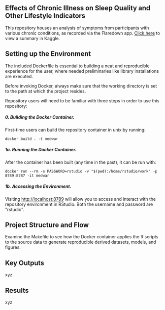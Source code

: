## Effects of Chronic Illness on Sleep Quality and Other Lifestyle Indicators

This repository houses an analysis of symptoms from participants with various chronic conditions, as recorded via the Flaredown app. [Click here](https://www.kaggle.com/datasets/flaredown/flaredown-autoimmune-symptom-tracker) to view a summary in Kaggle.

## Setting up the Environment

The included Dockerfile is essential to building a neat and reproducible experience for the user, where needed preliminaries like library installations are executed.

Before invoking Docker, always make sure that the working directory is set to the path at which the project resides.

Repository users will need to be familiar with three steps in order to use this repository:

##### 0. Building the Docker Container.

First-time users can build the repository container in unix by running:

```         
docker build . -t medwar
```

##### 1a. Running the Docker Container.

After the container has been built (any time in the past), it can be run with:

```  
docker run --rm -e PASSWORD=rstudio -v "$(pwd):/home/rstudio/work" -p 8789:8787 -it medwar
```

##### 1b. Accessing the Environment.

Visiting <http://localhost:8789> will allow you to access and interact with the repository environment in RStudio. Both the username and password are "rstudio".

## Project Structure and Flow

Examine the Makefile to see how the Docker container applies the R scripts to the source data to generate reproducible derived datasets, models, and figures.

## Key Outputs

xyz

## Results

xyz
